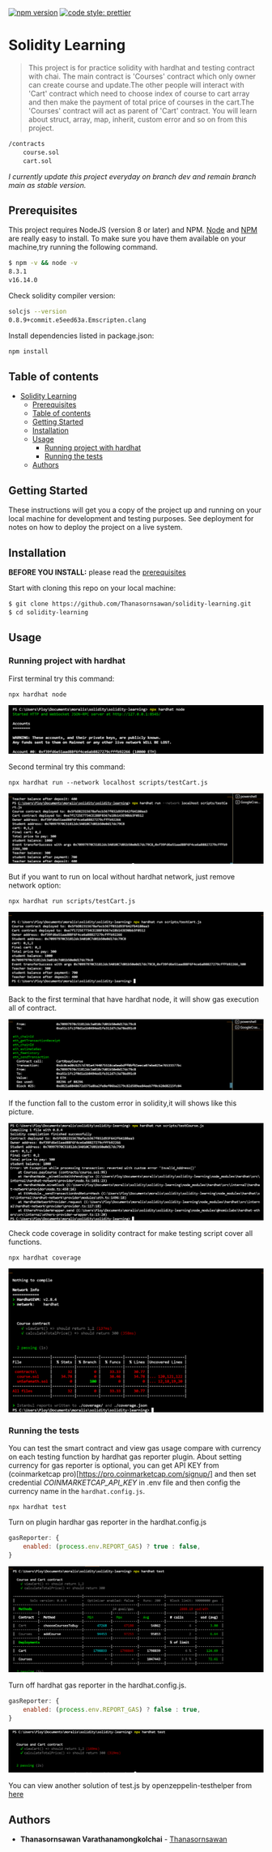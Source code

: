 [![npm version](https://badge.fury.io/js/npm.svg)](https://badge.fury.io/js/npm)
[![code style: prettier](https://img.shields.io/badge/code_style-prettier-ff69b4.svg?style=flat-square)](https://github.com/prettier/prettier)

# Solidity Learning
> This project is for practice solidity with hardhat and testing contract with chai. The main contract is 'Courses' contract which only owner can create course and update.The other people will interact with 'Cart' contract which need to choose index of course to cart array and then make the payment of total price of courses in the cart.The 'Courses' contract will act as parent of 'Cart' contract.
You will learn about struct, array, map, inherit, custom error and so on from this project.

```markdown
/contracts
	course.sol
	cart.sol
```
*I currently update this project everyday on branch dev and remain branch main as stable version.*

## Prerequisites

This project requires NodeJS (version 8 or later) and NPM.
[Node](http://nodejs.org/) and [NPM](https://npmjs.org/) are really easy to install.
To make sure you have them available on your machine,try running the following command.

```sh
$ npm -v && node -v
8.3.1
v16.14.0
```

Check solidity compiler version:
```sh
solcjs --version
0.8.9+commit.e5eed63a.Emscripten.clang
```

Install dependencies listed in package.json:
```sh
npm install
```

## Table of contents

- [Solidity Learning](#solidity-learning)
  - [Prerequisites](#prerequisites)
  - [Table of contents](#table-of-contents)
  - [Getting Started](#getting-started)
  - [Installation](#installation)
  - [Usage](#usage)
    - [Running project with hardhat](#running-project-with-hardhat)
    - [Running the tests](#running-the-tests)
  - [Authors](#authors)

## Getting Started

These instructions will get you a copy of the project up and running on your local machine for development and testing purposes. See deployment for notes on how to deploy the project on a live system.

## Installation

**BEFORE YOU INSTALL:** please read the [prerequisites](#prerequisites)

Start with cloning this repo on your local machine:

```sh
$ git clone https://github.com/Thanasornsawan/solidity-learning.git
$ cd solidity-learning
```
## Usage

### Running project with hardhat

First terminal try this command:
```shell
npx hardhat node
```

![node result](https://github.com/Thanasornsawan/solidity-learning/blob/main/photos/node.PNG?raw=true)

Second terminal try this command:
```shell
npx hardhat run --network localhost scripts/testCart.js
```
![node result2](https://github.com/Thanasornsawan/solidity-learning/blob/main/photos/local4.PNG?raw=true)

But if you want to run on local without hardhat network, just remove network option:
```shell
npx hardhat run scripts/testCart.js
```

![local result2](https://github.com/Thanasornsawan/solidity-learning/blob/main/photos/local1.PNG?raw=true)

Back to the first terminal that have hardhat node, it will show gas execution all of contract.

![local result1](https://github.com/Thanasornsawan/solidity-learning/blob/main/photos/local5.PNG?raw=true)

If the function fall to the custom error in solidity,it will shows like this picture.

![custome error](https://github.com/Thanasornsawan/solidity-learning/blob/main/photos/result.PNG?raw=true)

Check code coverage in solidity contract for make testing script cover all functions.
```shell
npx hardhat coverage
```

![coverage result](https://github.com/Thanasornsawan/solidity-learning/blob/main/photos/cover.PNG?raw=true)

### Running the tests

You can test the smart contract and view gas usage compare with currency on each testing function by hardhat gas reporter plugin. About setting currency for gas reporter is optional, you can get API KEY from (coinmarketcap pro)[https://pro.coinmarketcap.com/signup/] and then set credential *COINMARKETCAP_API_KEY* in .env file and then config the currency name in the `hardhat.config.js`.

```shell
npx hardhat test
```

Turn on plugin hardhar gas reporter in the hardhat.config.js

```javascript
gasReporter: {
    enabled: (process.env.REPORT_GAS) ? true : false,
}
```
![gas result1](https://github.com/Thanasornsawan/solidity-learning/blob/main/photos/testgas3.PNG?raw=true)

Turn off hardhat gas reporter in the hardhat.config.js.

```javascript
gasReporter: {
    enabled: (process.env.REPORT_GAS) ? false : true,
}
```

![gas result2](https://github.com/Thanasornsawan/solidity-learning/blob/main/photos/testgas4.PNG?raw=true)

You can view another solution of test.js by openzeppelin-testhelper from [here](https://github.com/Thanasornsawan/solidity-learning/tree/main/scripts/openzeppelin)

## Authors

* **Thanasornsawan Varathanamongkolchai** - [Thanasornsawan](https://github.com/Thanasornsawan)